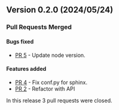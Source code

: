 ## Version 0.2.0 (2024/05/24)


### Pull Requests Merged

#### Bugs fixed

* [PR 5](https://github.com/pytroll/pytroll-db/pull/5) - Update node version.

#### Features added

* [PR 4](https://github.com/pytroll/pytroll-db/pull/4) - Fix conf.py for sphinx.
* [PR 2](https://github.com/pytroll/pytroll-db/pull/2) - Refactor with API

In this release 3 pull requests were closed.
